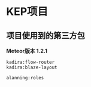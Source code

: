 # KEP项目

## 项目使用到的第三方包

**Meteor版本 1.2.1**

```
kadira:flow-router
kadira:blaze-layout

alanning:roles
```